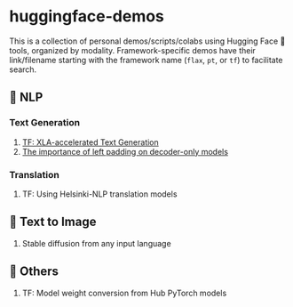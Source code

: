 # huggingface-demos
This is a collection of personal demos/scripts/colabs using Hugging Face 🤗 tools, organized by modality.
Framework-specific demos have their link/filename starting with the framework name (`flax`, `pt`, or `tf`) to facilitate search.



## 📖 NLP
### Text Generation
1. [TF: XLA-accelerated Text Generation](https://colab.research.google.com/github/huggingface/blog/blob/main/notebooks/91_tf_xla_generate.ipynb)
2. [The importance of left padding on decoder-only models](https://colab.research.google.com/drive/1i0g18lUNZ2cYRms0E-gE1KCf6N4mZRwy)

### Translation
1. TF: Using Helsinki-NLP translation models

## 🧨 Text to Image
1. Stable diffusion from any input language

## 🤖 Others
1. TF: Model weight conversion from Hub PyTorch models
